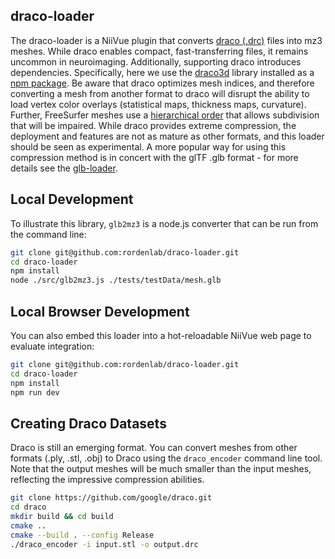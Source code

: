 ## draco-loader

The draco-loader is a NiiVue plugin that converts [draco (.drc)](https://google.github.io/draco/) files into mz3 meshes. While draco enables compact, fast-transferring files, it remains uncommon in neuroimaging. Additionally, supporting draco introduces dependencies. Specifically, here we use the [draco3d](https://github.com/google/draco#readme) library installed as a [npm package](https://www.npmjs.com/package/draco3d). Be aware that draco optimizes mesh indices, and therefore converting a mesh from another format to draco will disrupt the ability to load vertex color overlays (statistical maps, thickness maps, curvature). Further, FreeSurfer meshes use a [hierarchical order](https://brainder.org/2016/05/31/downsampling-decimating-a-brain-surface/) that allows subdivision that will be impaired. While draco provides extreme compression, the deployment and features are not as mature as other formats, and this loader should be seen as experimental. A more popular way for using this compression method is in concert with the glTF .glb format - for more details see the [glb-loader](https://github.com/rordenlab/glb-loader).

## Local Development

To illustrate this library, `glb2mz3` is a node.js converter that can be run from the command line:

```bash
git clone git@github.com:rordenlab/draco-loader.git
cd draco-loader
npm install
node ./src/glb2mz3.js ./tests/testData/mesh.glb
```

## Local Browser Development

You can also embed this loader into a hot-reloadable NiiVue web page to evaluate integration:

```bash
git clone git@github.com:rordenlab/draco-loader.git
cd draco-loader
npm install
npm run dev
```

## Creating Draco Datasets

Draco is still an emerging format. You can convert meshes from other formats (.ply, .stl, .obj) to Draco using the `draco_encoder` command line tool. Note that the output meshes will be much smaller than the input meshes, reflecting the impressive compression abilities.

```bash
git clone https://github.com/google/draco.git
cd draco
mkdir build && cd build
cmake ..
cmake --build . --config Release
./draco_encoder -i input.stl -o output.drc
```